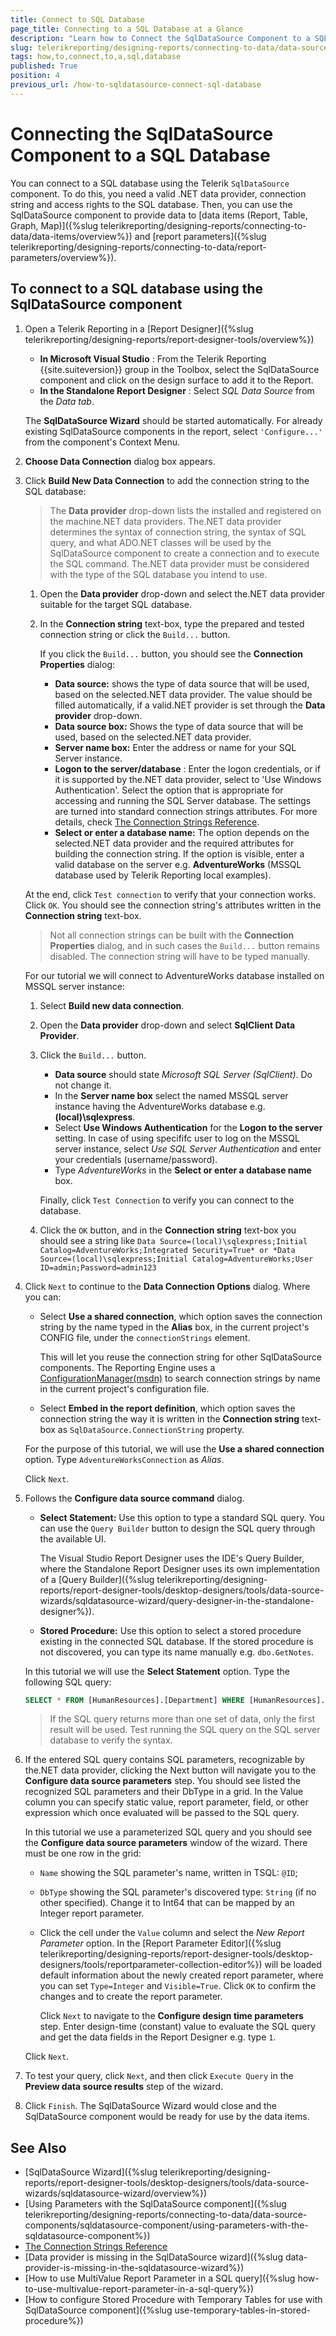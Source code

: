 ```yaml
---
title: Connect to SQL Database
page_title: Connecting to a SQL Database at a Glance
description: "Learn how to Connect the SqlDataSource Component to a SQL Database in Telerik Reporting in this step-by-step tutorial."
slug: telerikreporting/designing-reports/connecting-to-data/data-source-components/sqldatasource-component/how-to-connect-to-a-sql-database
tags: how,to,connect,to,a,sql,database
published: True
position: 4
previous_url: /how-to-sqldatasource-connect-sql-database
---
```


# Connecting the SqlDataSource Component to a SQL Database

You can connect to a SQL database using the Telerik `SqlDataSource` component. To do this, you need a valid .NET data provider, connection string and access rights to the SQL database. Then, you can use the SqlDataSource component to provide data to [data items (Report, Table, Graph, Map)]({%slug telerikreporting/designing-reports/connecting-to-data/data-items/overview%}) and [report parameters]({%slug telerikreporting/designing-reports/connecting-to-data/report-parameters/overview%}).

## To connect to a SQL database using the SqlDataSource component

1. Open a Telerik Reporting in a [Report Designer]({%slug telerikreporting/designing-reports/report-designer-tools/overview%})

   - **In Microsoft Visual Studio** : From the Telerik Reporting {{site.suiteversion}} group in the Toolbox, select the SqlDataSource component and click on the design surface to add it to the Report.
   - **In the Standalone Report Designer** : Select _SQL Data Source_ from the _Data tab_.

   The **SqlDataSource Wizard** should be started automatically. For already existing SqlDataSource components in the report, select `'Configure...'` from the component's Context Menu.

1. **Choose Data Connection** dialog box appears.
1. Click **Build New Data Connection** to add the connection string to the SQL database:

   > The **Data provider** drop-down lists the installed and registered on the machine.NET data providers. The.NET data provider determines the syntax of connection string, the syntax of SQL query, and what ADO.NET classes will be used by the SqlDataSource component to create a connection and to execute the SQL command. The.NET data provider must be considered with the type of the SQL database you intend to use.

   1. Open the **Data provider** drop-down and select the.NET data provider suitable for the target SQL database.
   1. In the **Connection string** text-box, type the prepared and tested connection string or click the `Build...` button.

      If you click the `Build...` button, you should see the **Connection Properties** dialog:

      - **Data source:** shows the type of data source that will be used, based on the selected.NET data provider. The value should be filled automatically, if a valid.NET provider is set through the **Data provider** drop-down.
      - **Data source box:** Shows the type of data source that will be used, based on the selected.NET data provider.
      - **Server name box:** Enter the address or name for your SQL Server instance.
      - **Logon to the server/database** : Enter the logon credentials, or if it is supported by the.NET data provider, select to 'Use Windows Authentication'. Select the option that is appropriate for accessing and running the SQL Server database. The settings are turned into standard connection strings attributes. For more details, check [The Connection Strings Reference](https://www.connectionstrings.com/).
      - **Select or enter a database name:** The option depends on the selected.NET data provider and the required attributes for building the connection string. If the option is visible, enter a valid database on the server e.g. **AdventureWorks** (MSSQL database used by Telerik Reporting local examples).

   At the end, click `Test connection` to verify that your connection works. Click `OK`. You should see the connection string's attributes written in the **Connection string** text-box.

   > Not all connection strings can be built with the **Connection Properties** dialog, and in such cases the `Build...` button remains disabled. The connection string will have to be typed manually.

   For our tutorial we will connect to AdventureWorks database installed on MSSQL server instance:

   1. Select **Build new data connection**.
   1. Open the **Data provider** drop-down and select **SqlClient Data Provider**.
   1. Click the `Build...` button.

      - **Data source** should state _Microsoft SQL Server (SqlClient)_. Do not change it.
      - In the **Server name box** select the named MSSQL server instance having the AdventureWorks database e.g. **(local)\sqlexpress**.
      - Select **Use Windows Authentication** for the **Logon to the server** setting. In case of using specififc user to log on the MSSQL server instance, select _Use SQL Server Authentication_ and enter your credentials (username/password).
      - Type _AdventureWorks_ in the **Select or enter a database name** box.

      Finally, click `Test Connection` to verify you can connect to the database.

   1. Click the `OK` button, and in the **Connection string** text-box you should see a string like `Data Source=(local)\sqlexpress;Initial Catalog=AdventureWorks;Integrated Security=True* or *Data Source=(local)\sqlexpress;Initial Catalog=AdventureWorks;User ID=admin;Password=admin123`

1. Click `Next` to continue to the **Data Connection Options** dialog. Where you can:

   - Select **Use a shared connection**, which option saves the connection string by the name typed in the **Alias** box, in the current project's CONFIG file, under the `connectionStrings` element.

     This will let you reuse the connection string for other SqlDataSource components. The Reporting Engine uses a [ConfigurationManager(msdn)](https://learn.microsoft.com/en-us/dotnet/api/system.configuration.configurationmanager?view=dotnet-plat-ext-7.0) to search connection strings by name in the current project's configuration file.

   - Select **Embed in the report definition**, which option saves the connection string the way it is written in the **Connection string** text-box as `SqlDataSource.ConnectionString` property.

   For the purpose of this tutorial, we will use the **Use a shared connection** option. Type `AdventureWorksConnection` as _Alias_.

   Click `Next`.

1. Follows the **Configure data source command** dialog.

   - **Select Statement:** Use this option to type a standard SQL query. You can use the `Query Builder` button to design the SQL query through the available UI.

     The Visual Studio Report Designer uses the IDE's Query Builder, where the Standalone Report Designer uses its own implementation of a [Query Builder]({%slug telerikreporting/designing-reports/report-designer-tools/desktop-designers/tools/data-source-wizards/sqldatasource-wizard/query-designer-in-the-standalone-designer%}).

   - **Stored Procedure:** Use this option to select a stored procedure existing in the connected SQL database. If the stored procedure is not discovered, you can type its name manually e.g. `dbo.GetNotes`.

   In this tutorial we will use the **Select Statement** option. Type the following SQL query:

   ```SQL
   SELECT * FROM [HumanResources].[Department] WHERE [HumanResources].[Department].[DepartmentID]=@ID
   ```

   > If the SQL query returns more than one set of data, only the first result will be used. Test running the SQL query on the SQL server database to verify the syntax.

1. If the entered SQL query contains SQL parameters, recognizable by the.NET data provider, clicking the Next button will navigate you to the **Configure data source parameters** step. You should see listed the recognized SQL parameters and their DbType in a grid. In the Value column you can specify static value, report parameter, field, or other expression which once evaluated will be passed to the SQL query.

   In this tutorial we use a parameterized SQL query and you should see the **Configure data source parameters** window of the wizard. There must be one row in the grid:

   - `Name` showing the SQL parameter's name, written in TSQL: `@ID`;
   - `DbType` showing the SQL parameter's discovered type: `String` (if no other specified). Change it to Int64 that can be mapped by an Integer report parameter.
   - Click the cell under the `Value` column and select the _New Report Parameter_ option. In the [Report Parameter Editor]({%slug telerikreporting/designing-reports/report-designer-tools/desktop-designers/tools/reportparameter-collection-editor%}) will be loaded default information about the newly created report parameter, where you can set `Type=Integer` and `Visible=True`. Click `OK` to confirm the changes and to create the report parameter.

     Click `Next` to navigate to the **Configure design time parameters** step. Enter design-time (constant) value to evaluate the SQL query and get the data fields in the Report Designer e.g. type `1`.

   Click `Next`.

1. To test your query, click `Next`, and then click `Execute Query` in the **Preview data source results** step of the wizard.
1. Click `Finish`. The SqlDataSource Wizard would close and the SqlDataSource component would be ready for use by the data items.

## See Also

- [SqlDataSource Wizard]({%slug telerikreporting/designing-reports/report-designer-tools/desktop-designers/tools/data-source-wizards/sqldatasource-wizard/overview%})
- [Using Parameters with the SqlDataSource component]({%slug telerikreporting/designing-reports/connecting-to-data/data-source-components/sqldatasource-component/using-parameters-with-the-sqldatasource-component%})
- [The Connection Strings Reference](https://www.connectionstrings.com/)
- [Data provider is missing in the SqlDataSource wizard]({%slug data-provider-is-missing-in-the-sqldatasource-wizard%})
- [How to use MultiValue Report Parameter in a SQL query]({%slug how-to-use-multivalue-report-parameter-in-a-sql-query%})
- [How to configure Stored Procedure with Temporary Tables for use with SqlDataSource component]({%slug use-temporary-tables-in-stored-procedure%})
